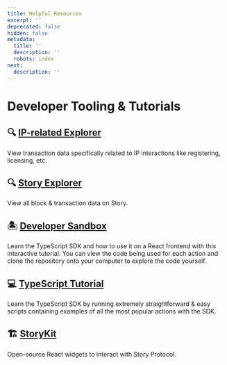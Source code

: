 ```yaml
---
title: Helpful Resources
excerpt: ''
deprecated: false
hidden: false
metadata:
  title: ''
  description: ''
  robots: index
next:
  description: ''
---
```

# Developer Tooling & Tutorials

## :mag: <a href="https://docs.story.foundation/docs/story-network#-ip-related-explorer" target="_blank">IP-related Explorer</a>

View transaction data specifically related to IP interactions like registering, licensing, etc.

## :mag: <a href="https://docs.story.foundation/docs/story-network#-block-explorers" target="_blank">Story Explorer</a>

View all block & transaction data on Story.

## :desert_island: <a href="https://sandbox.story.foundation" target="_blank">Developer Sandbox</a>

Learn the TypeScript SDK and how to use it on a React frontend with this interactive tutorial. You can view the code being used for each action and clone the repository onto your computer to explore the code yourself.

## :computer: <a href="https://github.com/storyprotocol/typescript-tutorial/tree/main/scripts" target="_blank">TypeScript Tutorial</a>

Learn the TypeScript SDK by running extremely straightforward & easy scripts containing examples of all the most popular actions with the SDK.

## :building_construction: <a href="https://storykit.vercel.app/" target="_blank">StoryKit</a>

Open-source React widgets to interact with Story Protocol.
